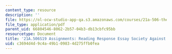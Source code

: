 ```yaml
---
content_type: resource
description: ''
file: https://ol-ocw-studio-app-qa.s3.amazonaws.com/courses/21a-506-the-anthropology-of-politics-persuasion-and-power-spring-2019/c3694d4d9c4a49b109834d275ffb0fea_MIT21A_506S19_Sec4Mod1Respons1.pdf
file_type: application/pdf
parent_uid: 66804546-8062-2b57-04b3-db13cbfc95bb
resourcetype: Document
title: '21A.506S19 Assignments: Reading Response Essay Society Against the State 1'
uid: c3694d4d-9c4a-49b1-0983-4d275ffb0fea
---
```

